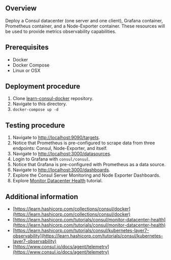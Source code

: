 ## Overview

Deploy a Consul datacenter (one server and one client), Grafana container, Prometheus container, and a Node-Exporter container. These resources will be used to provide metrics observability capabilities.

## Prerequisites

- Docker
- Docker Compose
- Linux or OSX

## Deployment procedure

1. Clone [learn-consul-docker](https://github.com/hashicorp/learn-consul-docker) repository.
2. Navigate to this directory.
3. `docker-compose up -d`

## Testing procedure

1. Navigate to [http://localhost:9090/targets](http://localhost:9090/targets).
2. Notice that Prometheus is pre-configured to scrape data from three endpoints: Consul, Node-Exporter, and itself.
3. Navigate to [http://localhost:3000/datasources](http://localhost:3000/datasources).
4. Login to Grafana with `consul/consul`.
5. Notice that Grafana is pre-configured with Prometheus as a data source.
6. Navigate to [http://localhost:3000/dashboards](http://localhost:3000/dashboards).
7. Explore the Consul Server Monitoring and Node Exporter Dashboards.
8. Explore [Monitor Datacenter Health](https://learn.hashicorp.com/tutorials/consul/monitor-datacenter-health) tutorial.

## Additional information

- [https://learn.hashicorp.com/collections/consul/docker](https://learn.hashicorp.com/collections/consul/docker)
- [https://learn.hashicorp.com/tutorials/consul/monitor-datacenter-health](https://learn.hashicorp.com/tutorials/consul/monitor-datacenter-health)
- [https://learn.hashicorp.com/tutorials/consul/kubernetes-layer7-observability](https://learn.hashicorp.com/tutorials/consul/kubernetes-layer7-observability)
- [https://www.consul.io/docs/agent/telemetry](https://www.consul.io/docs/agent/telemetry)
